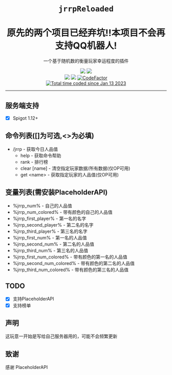 <div align="center">

# `jrrpReloaded`
<h1>原先的两个项目已经弃坑!!本项目不会再支持QQ机器人!</h1>
<p>一个基于随机数的衡量玩家幸运程度的插件</p>
<p>
  <img src="https://forthebadge.com/images/badges/made-with-java.svg">
  <img src="https://forthebadge.com/images/badges/built-with-love.svg">

  <br>
  <img src="https://img.shields.io/badge/SPIGOT-1.12+-orange?style=for-the-badge&logo=">
  <img src="https://img.shields.io/badge/JDK-1.8-yellow?style=for-the-badge&logo=appveyor&logo=">
  <a href="https://www.codefactor.io/repository/github/lichris93/jrrpreloaded"><img src="https://www.codefactor.io/repository/github/lichris93/jrrpreloaded/badge" alt="CodeFactor" /></a>
  <br>
  <a href="https://wakatime.com/@09cb58b5-ccc0-41b8-a821-92fbfde0608f"><img src="https://wakatime.com/badge/user/09cb58b5-ccc0-41b8-a821-92fbfde0608f.svg" alt="Total time coded since Jan 13 2023" /></a>
</p>



</div>

---

<div align="left">

## 服务端支持

- [x] Spigot 1.12+

## 命令列表([]为可选,<>为必填)

- /jrrp - 获取今日人品值
    - help - 获取命令帮助
    - rank - 排行榜
    - clear [name] - 清空指定玩家数据/所有数据(仅OP可用)
    - get \<name\> - 获取指定玩家的人品值(仅OP可用)

## 变量列表(需安装PlaceholderAPI)

- %jrrp_num% - 自己的人品值
- %jrrp_num_colored% - 带有颜色的自己的人品值
- %jrrp_first_player% - 第一名的名字
- %jrrp_second_player% - 第二名的名字
- %jrrp_third_player% - 第三名的名字
- %jrrp_first_num% - 第一名的人品值
- %jrrp_second_num% - 第二名的人品值
- %jrrp_third_num% - 第三名的人品值
- %jrrp_first_num_colored% - 带有颜色的第一名的人品值
- %jrrp_second_num_colored% - 带有颜色的第二名的人品值
- %jrrp_third_num_colored% - 带有颜色的第三名的人品值


## TODO

- [x] 支持PlaceholderAPI
- [x] 支持榜单

## 声明

这玩意一开始是写给自己服务器用的，可能不会频繁更新

## 致谢

感谢 PlaceholderAPI

</div>